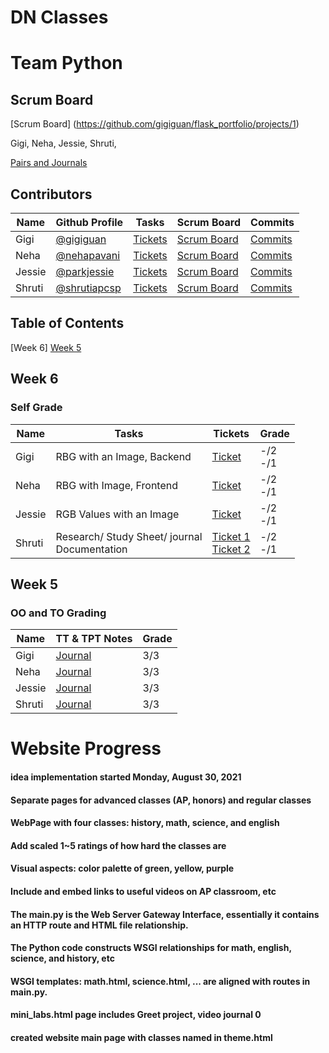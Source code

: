 # DN Classes

# Team Python
## Scrum Board
[Scrum Board] (https://github.com/gigiguan/flask_portfolio/projects/1)

Gigi, Neha, Jessie, Shruti,

[Pairs and Journals](https://docs.google.com/document/d/1OTuAEX9h0HXzEPxO9pekejI_wIBwtealaWx4LRvA0sQ/edit?usp=sharing)

## Contributors
| Name | Github Profile | Tasks | Scrum Board | Commits |
|  --- |  ---           | ---   | ---         | ---     |
| Gigi | [@gigiguan](https://github.com/gigiguan) | [Tickets](https://github.com/gigiguan/flask_portfolio/issues/assigned/gigiguan) | [Scrum Board](https://github.com/gigiguan/flask_portfolio/projects/1?card_filter_query=assignee%3Agigiguan) | [Commits](https://github.com/gigiguan/flask_portfolio/commits?author=gigiguan) |
| Neha | [@nehapavani](https://github.com/nehapavani)  | [Tickets](https://github.com/gigiguan/flask_portfolio/issues/assigned/nehapavani) | [Scrum Board](https://github.com/gigiguan/flask_portfolio/projects/1?card_filter_query=assignee%3Anehapavani) | [Commits](https://github.com/gigiguan/flask_portfolio/commits?author=nehapavani) |
| Jessie | [@parkjessie](https://github.com/parkjessie) | [Tickets](https://github.com/gigiguan/flask_portfolio/issues?q=is%3Aopen+assignee%3A%40me) | [Scrum Board](https://github.com/gigiguan/flask_portfolio/projects/1?card_filter_query=assignee%3Aparkjessie) | [Commits](https://github.com/gigiguan/flask_portfolio/commits?author=parkjessie) |
| Shruti | [@shrutiapcsp](https://github.com/shrutiapcsp)  | [Tickets](https://github.com/gigiguan/flask_portfolio/issues?q=is%3Aopen+assignee%3A%40me) | [Scrum Board](https://github.com/gigiguan/flask_portfolio/projects/1?card_filter_query=assignee%3Ashrutiapcsp) | [Commits](https://github.com/gigiguan/flask_portfolio/commits?author=shrutiapcsp) |

## Table of Contents
 [Week 6] 
 [Week 5](https://github.com/gigiguan/flask_portfolio/projects/1#week5)

## Week 6
### Self Grade
| Name | Tasks | Tickets | Grade |
| ---  |  ---  | ----    | ---   |
| Gigi | RBG with an Image, Backend| [Ticket](https://github.com/gigiguan/flask_portfolio/projects/1#card-69152525)| -/2<br>-/1|
| Neha | RBG with Image, Frontend| [Ticket](https://github.com/gigiguan/flask_portfolio/projects/1#card-69718537)| -/2<br>-/1 |
| Jessie | RGB Values with an Image |[Ticket](https://github.com/gigiguan/flask_portfolio/projects/1#card-69718552)| -/2<br>-/1|
| Shruti | Research/ Study Sheet/ journal<br> Documentation| [Ticket 1](https://github.com/gigiguan/flask_portfolio/projects/1#card-69718560)<br> [Ticket 2](https://github.com/gigiguan/flask_portfolio/projects/1#card-69718588)| -/2<br>-/1|



## Week 5
### OO and TO Grading
| Name | TT & TPT Notes | Grade |
| ---  |  ---           | ---   |
| Gigi | [Journal](https://docs.google.com/document/d/1OTuAEX9h0HXzEPxO9pekejI_wIBwtealaWx4LRvA0sQ/edit?usp=sharing)| 3/3|
| Neha | [Journal](https://docs.google.com/document/d/1OTuAEX9h0HXzEPxO9pekejI_wIBwtealaWx4LRvA0sQ/edit?usp=sharing)| 3/3 |
| Jessie | [Journal](https://docs.google.com/document/d/1OTuAEX9h0HXzEPxO9pekejI_wIBwtealaWx4LRvA0sQ/edit?usp=sharing)| 3/3|
| Shruti | [Journal](https://docs.google.com/document/d/1OTuAEX9h0HXzEPxO9pekejI_wIBwtealaWx4LRvA0sQ/edit?usp=sharing)| 3/3  |

# Website Progress
#### idea implementation started Monday, August 30, 2021
#### Separate pages for advanced classes (AP, honors) and regular classes
#### WebPage with four classes: history, math, science, and english
#### Add scaled 1~5 ratings of how hard the classes are
#### Visual aspects: color palette of green, yellow, purple
#### Include and embed links to useful videos on AP classroom, etc


#### The main.py is the  Web Server Gateway Interface, essentially it contains an HTTP route and HTML file relationship. 
#### The Python code constructs WSGI relationships for math, english, science, and history, etc
#### WSGI templates: math.html, science.html, ... are aligned with routes in main.py.
#### mini_labs.html page includes Greet project, video journal 0
#### created website main page with classes named in theme.html


